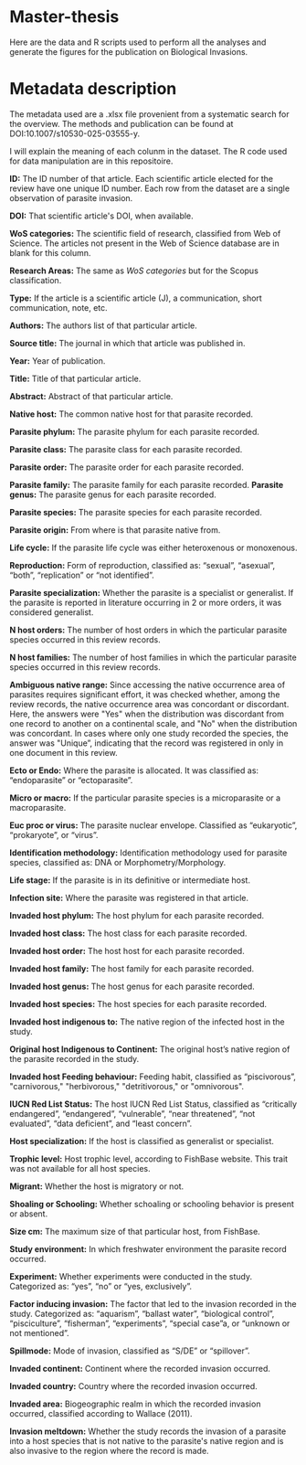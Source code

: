 # Master-thesis
Here are the data and R scripts used to perform all the analyses and generate the figures for the publication on Biological Invasions.

# Metadata description
The metadata used are a .xlsx file provenient from a systematic search for the overview. The methods and publication can be found at DOI:10.1007/s10530-025-03555-y.

I will explain the meaning of each colunm in the dataset. The R code used for data manipulation are in this repositoire.

**ID:** The ID number of that article. Each scientific article elected for the review have one unique ID number. Each row from the dataset are a single observation of parasite invasion.

**DOI:** That scientific article's DOI, when available.

**WoS categories:** The scientific field of research, classified from Web of Science. The articles not present in the Web of Science database are in blank for this column.

**Research Areas:** The same as *WoS categories* but for the Scopus classification.

**Type:** If the article is a scientific article (J), a communication, short communication, note, etc.

**Authors:** The authors list of that particular article.

**Source title:** The journal in which that article was published in.

**Year:** Year of publication.

**Title:** Title of that particular article.

**Abstract:** Abstract of that particular article.

**Native host:** The common native host for that parasite recorded.

**Parasite phylum:** The parasite phylum for each parasite recorded.

**Parasite class:** The parasite class for each parasite recorded.

**Parasite order:** The parasite order for each parasite recorded.

**Parasite family:** The parasite family for each parasite recorded.
**Parasite genus:** The parasite genus for each parasite recorded.

**Parasite species:** The parasite species for each parasite recorded.

**Parasite origin:** From where is that parasite native from.

**Life cycle:** If the parasite life cycle was either heteroxenous or monoxenous.

**Reproduction:** Form of reproduction, classified as: “sexual”, “asexual”, “both”, “replication” or “not identified”.

**Parasite specialization:** Whether the parasite is a specialist or generalist. If the parasite is reported in literature occurring in 2 or more orders, it was considered generalist.

**N host orders:** The number of host orders in which the particular parasite species occurred in this review records.

**N host families:** The number of host families in which the particular parasite species occurred in this review records.

**Ambiguous native range:** Since accessing the native occurrence area of parasites requires significant effort, it was checked whether, among the review records, the native occurrence area was concordant or discordant. Here, the answers were "Yes" when the distribution was discordant from one record to another on a continental scale, and "No" when the distribution was concordant. In cases where only one study recorded the species, the answer was "Unique”, indicating that the record was registered in only in one document in this review.

**Ecto or Endo:** Where the parasite is allocated. It was classified as: “endoparasite” or “ectoparasite”.

**Micro or macro:** If the particular parasite species is a microparasite or a macroparasite.

**Euc proc or virus:** The parasite nuclear envelope. Classified as “eukaryotic”, “prokaryote”, or “virus”.

**Identification methodology:** Identification methodology used for parasite species, classified as: DNA or Morphometry/Morphology.

**Life stage:** If the parasite is in its definitive or intermediate host.

**Infection site:** Where the parasite was registered in that article.

**Invaded host phylum:** The host phylum for each parasite recorded.

**Invaded host class:** The host class for each parasite recorded.

**Invaded host order:** The host host for each parasite recorded.

**Invaded host family:** The host family for each parasite recorded.

**Invaded host genus:** The host genus for each parasite recorded.

**Invaded host species:** The host species for each parasite recorded.

**Invaded host indigenous to:** The native region of the infected host in the study.

**Original host Indigenous to Continent:** The original host’s native region of the parasite recorded in the study.

**Invaded host Feeding behaviour:** Feeding habit, classified as “piscivorous”, "carnivorous," "herbivorous," "detritivorous," or "omnivorous".

**IUCN Red List Status:** The host IUCN Red List Status, classified as “critically endangered”, “endangered”, “vulnerable”, “near threatened”, “not evaluated”, “data deficient”, and “least concern”.

**Host specialization:** If the host is classified as generalist or specialist.

**Trophic level:** Host trophic level, according to FishBase website. This trait was not available for all host species.

**Migrant:** Whether the host is migratory or not.

**Shoaling or Schooling:** Whether schoaling or schooling behavior is present or absent.

**Size cm:** The maximum size of that particular host, from FishBase.

**Study environment:** In which freshwater environment the parasite record occurred.

**Experiment:** Whether experiments were conducted in the study. Categorized as: “yes”, “no” or “yes, exclusively”.

**Factor inducing invasion:** The factor that led to the invasion recorded in the study. Categorized as: “aquarism”, “ballast water”, “biological control”, “pisciculture”, “fisherman”, “experiments”, “special case”a, or 
“unknown or not mentioned”.

**Spillmode:** Mode of invasion, classified as “S/DE” or “spillover”.

**Invaded continent:** Continent where the recorded invasion occurred.

**Invaded country:** Country where the recorded invasion occurred.

**Invaded area:** Biogeographic realm in which the recorded invasion occurred, classified according to Wallace (2011).

**Invasion meltdown:** Whether the study records the invasion of a parasite into a host species that is not native to the parasite's native region and is also invasive to the region where the record is made.
